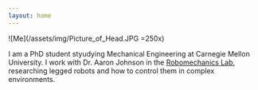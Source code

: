 ```yaml
---
layout: home
---
```


![Me](/assets/img/Picture_of_Head.JPG =250x)

I am a PhD student styudying Mechanical Engineering at Carnegie Mellon University. 
I work with Dr. Aaron Johnson in the [Robomechanics Lab](https://www.cmu.edu/me/robomechanicslab/), researching legged robots and how to control them in complex environments.
